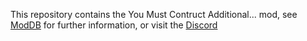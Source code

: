 This repository contains the You Must Contruct Additional... mod, see [ModDB](https://www.moddb.com/mods/you-must-construct-additional) for further information, or visit the [Discord](https://discord.gg/2uKyCr4fg8)
